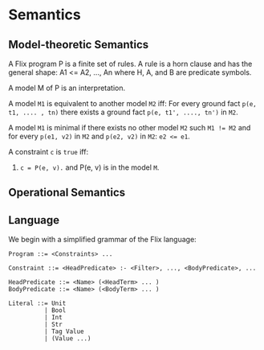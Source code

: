 # Semantics #

## Model-theoretic Semantics ##

A Flix program P is a finite set of rules. A rule is a horn clause and has the general shape:
A1 <= A2, ..., An where H, A, and B are predicate symbols. 

A model M of P is an interpretation. 

A model `M1` is equivalent to another model `M2` iff: 
For every ground fact `p(e, t1, .... , tn)` there exists a ground fact `p(e, t1', ...., tn')` in `M2`. 

A model `M1` is minimal if there exists no other model `M2` such `M1 != M2` 
and for every `p(e1, v2)` in `M2` and `p(e2, v2)` in `M2`: `e2 <= e1`.  

A constraint `c` is `true` iff:

1. `c = P(e, v).` and P(e, v) is in the model `M`. 

## Operational Semantics ##

## Language ##

We begin with a simplified grammar of the Flix language:

```
Program ::= <Constraints> ...
```

```
Constraint ::= <HeadPredicate> :- <Filter>, ..., <BodyPredicate>, ...
```

```
HeadPredicate ::= <Name> (<HeadTerm> ... )
BodyPredicate ::= <Name> (<BodyTerm> ... )
```


```
Literal ::= Unit
          | Bool
          | Int
          | Str
          | Tag Value
          | (Value ...)
```
